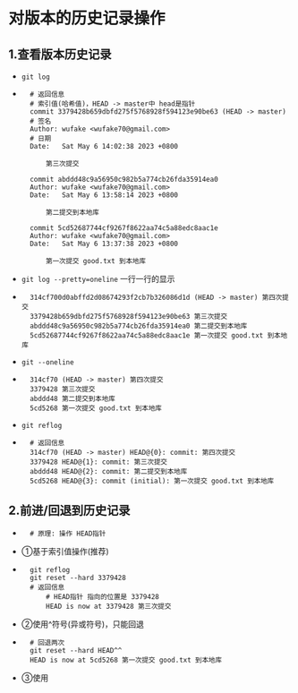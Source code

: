# 对版本的历史记录操作
## 1.查看版本历史记录
* `git log`
* ```
    # 返回信息
    # 索引值(哈希值)，HEAD -> master中 head是指针
    commit 3379428b659dbfd275f5768928f594123e90be63 (HEAD -> master)
    # 签名
    Author: wufake <wufake70@gmail.com>
    # 日期
    Date:   Sat May 6 14:02:38 2023 +0800

        第三次提交

    commit abddd48c9a56950c982b5a774cb26fda35914ea0
    Author: wufake <wufake70@gmail.com>
    Date:   Sat May 6 13:58:14 2023 +0800

        第二提交到本地库

    commit 5cd52687744cf9267f8622aa74c5a88edc8aac1e
    Author: wufake <wufake70@gmail.com>
    Date:   Sat May 6 13:37:38 2023 +0800

        第一次提交 good.txt 到本地库
* `git log --pretty=oneline` 一行一行的显示
* ```
    314cf700d0abffd2d08674293f2cb7b326086d1d (HEAD -> master) 第四次提交
    3379428b659dbfd275f5768928f594123e90be63 第三次提交
    abddd48c9a56950c982b5a774cb26fda35914ea0 第二提交到本地库
    5cd52687744cf9267f8622aa74c5a88edc8aac1e 第一次提交 good.txt 到本地库
* `git --oneline`
* ```
    314cf70 (HEAD -> master) 第四次提交
    3379428 第三次提交
    abddd48 第二提交到本地库
    5cd5268 第一次提交 good.txt 到本地库
* `git reflog`
* ```
    # 返回信息
    314cf70 (HEAD -> master) HEAD@{0}: commit: 第四次提交
    3379428 HEAD@{1}: commit: 第三次提交
    abddd48 HEAD@{2}: commit: 第二提交到本地库
    5cd5268 HEAD@{3}: commit (initial): 第一次提交 good.txt 到本地库

## 2.前进/回退到历史记录
* ```
    # 原理: 操作 HEAD指针
* ①基于索引值操作(推荐)
* ```
    git reflog
    git reset --hard 3379428
    # 返回信息
        # HEAD指针 指向的位置是 3379428
        HEAD is now at 3379428 第三次提交
* ②使用^符号(异或符号)，只能回退
* ```
    # 回退两次
    git reset --hard HEAD^^     
    HEAD is now at 5cd5268 第一次提交 good.txt 到本地库
* ③使用